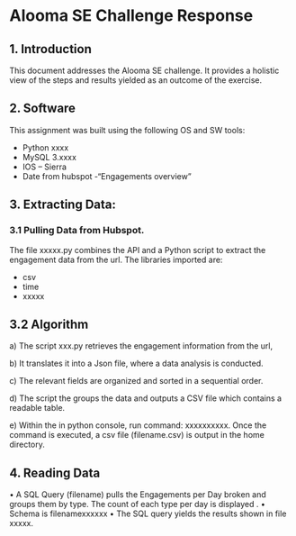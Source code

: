 # Alooma SE Challenge Response

## 1.	Introduction
This document addresses the Alooma SE challenge.  It provides a holistic view of the steps and results yielded as an outcome of the exercise.

## 2.	Software
This assignment was built using the following OS and SW tools:
* Python xxxx
* MySQL 3.xxxx
*	IOS – Sierra
*	Date from hubspot  -“Engagements overview”

## 3.	Extracting Data:

### 3.1	Pulling Data from Hubspot. 
The file xxxxx.py combines the API and a Python script to extract the engagement data from the url.
The libraries imported are:
*	csv
*	time
*	xxxxx

## 3.2	Algorithm

a)	The script xxx.py retrieves the engagement information  from the url,

b)	 It translates it into a Json file, where a data analysis is conducted.

c)	The relevant fields are organized and sorted in a sequential order.

d)	The script the groups the data and outputs a CSV file which contains a readable table.

e)	Within the in python console, run command: xxxxxxxxxx. Once the command  is executed, a csv file (filename.csv)  is output in the home directory.


## 4.	Reading Data

•	A SQL Query (filename)   pulls the Engagements per Day broken and groups them by type. The count of each type per day is displayed .
•	Schema is filenamexxxxxx
•	The SQL query yields the results shown in file xxxxx.

